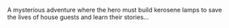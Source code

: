 A mysterious adventure where the hero must build kerosene lamps to save the lives of house guests and learn their stories…
